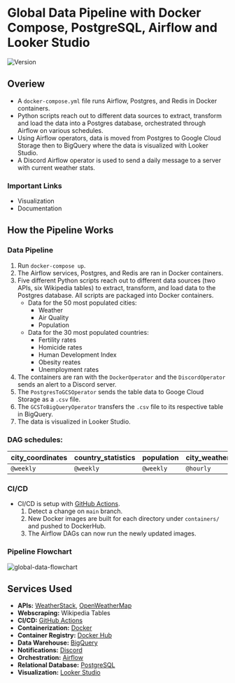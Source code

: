 # Global Data Pipeline with Docker Compose, PostgreSQL, Airflow and Looker Studio

<div>
    <img alt="Version" src="https://img.shields.io/badge/Project Number-3-orange.svg?cacheSeconds=2592000" />
</div>

## Overiew

* A `docker-compose.yml` file runs Airflow, Postgres, and Redis in Docker containers.
* Python scripts reach out to different data sources to extract, transform and load the data into a Postgres database, orchestrated through Airflow on various schedules.
* Using Airflow operators, data is moved from Postgres to Google Cloud Storage then to BigQuery where the data is visualized with Looker Studio.
* A Discord Airflow operator is used to send a daily message to a server with current weather stats.


### Important Links
* Visualization
* Documentation

## How the Pipeline Works
### Data Pipeline
1. Run `docker-compose up`.
2. The Airflow services, Postgres, and Redis are ran in Docker containers.
3. Five different Python scripts reach out to different data sources (two APIs, six Wikipedia tables) to extract, transform, and load data to the Postgres database. All scripts are packaged into Docker containers.
    * Data for the 50 most populated cities:
        * Weather
        * Air Quality
        * Population
    * Data for the 30 most populated countries:
        * Fertility rates
        * Homicide rates
        * Human Development Index
        * Obesity reates
        * Unemployment rates
4. The containers are ran with the `DockerOperator` and the `DiscordOperator` sends an alert to a Discord server.
5. The `PostgresToGCSOperator` sends the table data to Googe Cloud Storage as a `.csv` file.
6. The `GCSToBigQueryOperator` transfers the `.csv` file to its respective table in BigQuery.
7. The data is visualized in Looker Studio.

### DAG schedules:

| city_coordinates | country_statistics | population | city_weather | air_quality | discord_alert |
| ---------------- | ------------------ | ---------- | ------------ | ----------- | ------------- |
| `@weekly`        | `@weekly`          | `@weekly`  | `@hourly`    | `@hourly`   | `0 */4 * * *` |

### CI/CD
* CI/CD is setup with [GitHub Actions](https://github.com/features/actions).
    1. Detect a change on `main` branch.
    2. New Docker images are built for each directory under `containers/` and pushed to DockerHub.
    3. The Airflow DAGs can now run the newly updated images.

### Pipeline Flowchart
![global-data-flowchart](https://storage.googleapis.com/pipeline-flowcharts/global-data-pipeline-flowchart.png)

## Services Used

* **APIs:** [WeatherStack](https://weatherstack.com), [OpenWeatherMap](https://openweathermap.org)
* **Webscraping:** Wikipedia Tables
* **CI/CD:** [GitHub Actions](https://github.com/features/actions)
* **Containerization:** [Docker](https://www.docker.com/)
* **Container Registry:** [Docker Hub](https://hub.docker.com)
* **Data Warehouse:** [BigQuery](https://cloud.google.com/bigquery/)
* **Notifications:** [Discord](https://support.discord.com/hc/en-us/articles/228383668-Intro-to-Webhooks)
* **Orchestration:** [Airflow](https://airflow.apache.org)
* **Relational Database:** [PostgreSQL](https://www.postgresql.org)
* **Visualization:** [Looker Studio](https://lookerstudio.google.com)